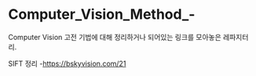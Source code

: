 # Computer_Vision_Method_-
Computer Vision 고전 기법에 대해 정리하거나 되어있는 링크를 모아놓은 레파지터리.


SIFT 정리
-https://bskyvision.com/21 

